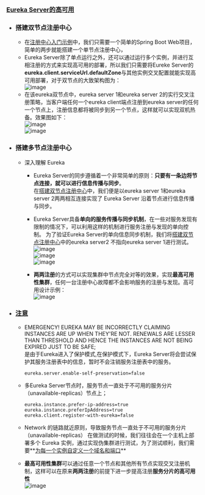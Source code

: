### [Eureka Server的高可用](#)

- ### 搭建双节点注册中心
   + 在[注册中心入门示例](https://github.com/timebusker/spring-cloud-study/tree/master/spring-cloud-study-1-1/spring-cloud-study-1-1-1)中，我们只需要一个简单的Spring Boot Web项目，简单的两步就能搭建一个单节点注册中心，
   + Eureka Server除了单点运行之外，还可以通过运行多个实例，并进行互相注册的方式来实现高可用的部署，所以我们只需要将Eureke Server的**eureka.client.serviceUrl.defaultZone**与其他实例交叉配置就能实现高可用部署，对于双节点的大致架构图为：    
   ![image](https://github.com/timebusker/spring-cloud-study/raw/master/static/0/eureka双机.png?raw=true)  
   + 在该eureka双节点中，eureka server 1和eureka server 2的实行交叉注册策略，当客户端任何一个eureka client端点注册到eureka server的任何一个节点上，注册信息都将被同步到另一个节点，这样就可以实现双机热备。效果图如下：  
   ![image](https://github.com/timebusker/spring-cloud-study/raw/master/static/0/81.png?raw=true)    
   ![image](https://github.com/timebusker/spring-cloud-study/raw/master/static/0/82.png?raw=true)    

- ### 搭建多节点注册中心
   + 深入理解 Eureka 
      - Eureka Server的同步遵循着一个非常简单的原则：**只要有一条边将节点连接，就可以进行信息传播与同步**。  
        在[搭建双节点注册中心](#)中，我们便是以eureka server 1和eureka server 2两两相互连接实现了 Eureka Server 沿着节点进行信息传播与同步。
      - Eureka Server具备**单向的服务传播与同步机制**，在一些对服务发现有限制的情况下，可以利用这样的机制进行服务注册与发现的单向控制。
        为了验证Eureka Server的单向信息同步机制，我们将[搭建双节点注册中心](#)中的eureka server2 不指向eureka server 1进行测试。  
        ![image](https://github.com/timebusker/spring-cloud-study/raw/master/static/0/eureka双机-single.png?raw=true)  
        ![image](https://github.com/timebusker/spring-cloud-study/raw/master/static/0/81-single.png?raw=true)    
        ![image](https://github.com/timebusker/spring-cloud-study/raw/master/static/0/82-single.png?raw=true)  
  

      - **两两注册**的方式可以实现集群中节点完全对等的效果，实现**最高可用性集群**，任何一台注册中心故障都不会影响服务的注册与发现。高可用设计示例：  
        ![image](https://github.com/timebusker/spring-cloud-study/raw/master/static/0/eureka高可用.png?)

- ### [注意](#)
   - EMERGENCY! EUREKA MAY BE INCORRECTLY CLAIMING INSTANCES ARE UP WHEN THEY'RE NOT. RENEWALS ARE LESSER THAN   THRESHOLD AND HENCE THE INSTANCES ARE NOT BEING EXPIRED JUST TO BE SAFE;  
     是由于Eureka进入了保护模式,在保护模式下，Eureka Server将会尝试保护其服务注册表中的信息，暂时不会注销服务注册表中的服务。     
     ```
     eureka.server.enable-self-preservation=false
     ```

   - 多Eureka Server节点时，服务节点一直处于不可用的服务分片（unavailable-replicas）节点上；  
     ```
     eureka.instance.prefer-ip-address=true  
     eureka.instance.preferIpAddress=true  
     eureka.client.register-with-eureka=false  
     ```

   - Network 的链路就近原则，导致服务节点一直处于不可用的服务分片（unavailable-replicas）
     在做测试的时候，我们往往会在一个主机上部署多个 Eureka 实例，通过实现伪集群进行测试，为了测试顺利，我们需要**[为每一个实例自定义一个域名和端口]()**
   
   - **最高可用性集群**可以通过任意一个节点和其他所有节点实现交叉注册机制，这样可以在原来**两两注册**的前提下进一步提高注册**服务分片的高可用性**  
     ![image](https://github.com/timebusker/spring-cloud-study/raw/master/static/0/eureka高可用-（1-N）.png?)
